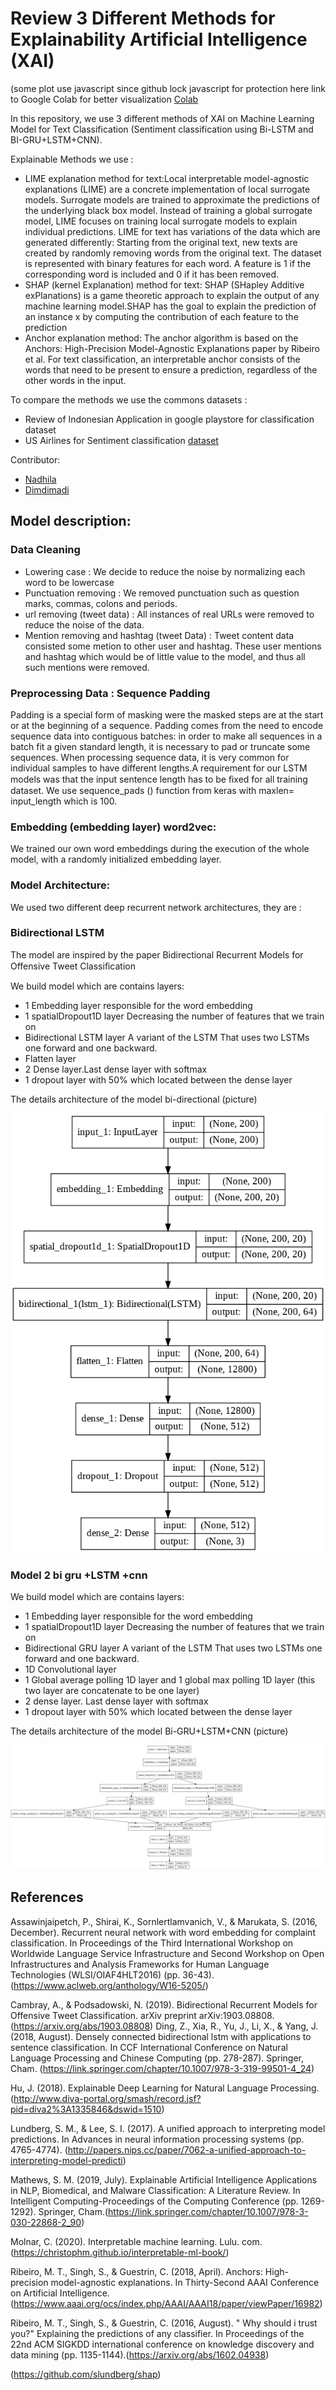# Review 3 Different Methods for Explainability Artificial Intelligence (XAI)

(some plot use javascript since github lock javascript for protection here link to Google Colab for better visualization [Colab](https://colab.research.google.com/drive/1wRCuvkmMa92okus_YA0CwT8-IyLcB0cK?usp=sharing)

In this repository, we use 3 different methods of XAI on Machine Learning Model for Text Classification (Sentiment classification using Bi-LSTM and BI-GRU+LSTM+CNN). 

Explainable Methods we use :

* LIME explanation method for text:Local interpretable model-agnostic explanations (LIME) are a concrete implementation of local surrogate models. Surrogate models are trained to approximate the predictions of the underlying black box model. Instead of training a global surrogate model, LIME focuses on training local surrogate models to explain individual predictions. LIME for text has variations of the data which are generated differently: Starting from the original text, new texts are created by randomly removing words from the original text. The dataset is represented with binary features for each word. A feature is 1 if the corresponding word is included and 0 if it has been removed.
* SHAP (kernel Explanation) method for text: SHAP (SHapley Additive exPlanations) is a game theoretic approach to explain the output of any machine learning model.SHAP has the goal to explain the prediction of an instance x by computing the contribution of each feature to the prediction
* Anchor explanation method: The anchor algorithm is based on the Anchors: High-Precision Model-Agnostic Explanations paper by Ribeiro et al. For text classification, an interpretable anchor consists of the words that need to be present to ensure a prediction, regardless of the other words in the input.

To compare the methods we use the commons datasets :

* Review of Indonesian Application in google playstore for classification dataset 
* US Airlines for Sentiment classification [dataset](https://www.kaggle.com/crowdflower/twitter-airline-sentiment)


Contributor:
* [Nadhila](https://github.com/Nadhila)
* [Dimdimadi](https://github.com/dimdimadi)


## Model description:

### Data Cleaning

* Lowering case :  We decide to reduce the noise by normalizing each word to be lowercase
*	Punctuation removing : We removed punctuation such as question marks, commas, colons and periods.
* url removing (tweet data) : All instances of real URLs were removed to reduce the noise of the data.
*	Mention removing  and hashtag (tweet Data) : Tweet content data consisted some metion to other user and hashtag. These user mentions and hashtag which would be of little value to the model, and thus all such mentions were removed.

### Preprocessing Data : Sequence Padding 


  Padding is a special form of masking were the masked steps are at the start or at the beginning of a sequence. Padding comes from the need to encode sequence data into contiguous batches: in order to make all sequences in a batch fit a given standard length, it is necessary to pad or truncate some sequences.
When processing sequence data, it is very common for individual samples to have different lengths.A requirement for our LSTM models was that the input sentence length has to be ﬁxed for all training dataset. We use sequence_pads () function from keras with maxlen= input_length which is 100. 


### Embedding (embedding layer) word2vec:

  We trained our own word embeddings during the execution of the whole model, with a randomly initialized embedding layer.

### Model Architecture:

We used two different deep recurrent network architectures, they are :

### Bidirectional LSTM 
The model are inspired by the paper Bidirectional Recurrent Models for Offensive Tweet Classiﬁcation

We build model which are contains layers:
-	1 Embedding layer responsible for the word embedding
-	1 spatialDropout1D layer Decreasing the number of features that we train on
-	Bidirectional LSTM layer A variant of the LSTM That uses two LSTMs one forward and one backward.
- Flatten layer
-	2 Dense layer.Last dense layer with softmax
-	1 dropout layer with 50% which located between the dense layer 

The details architecture of the model bi-directional (picture)

![Alt text](https://github.com/Nadhila/Explainble-AI/blob/master/bi-LSTM-model.png "Bi-LSTM Model")


### Model 2 bi gru +LSTM +cnn

We build model which are contains layers:
-	1 Embedding layer responsible for the word embedding
-	1 spatialDropout1D layer Decreasing the number of features that we train on
-	Bidirectional GRU layer A variant of the LSTM That uses two LSTMs one forward and one backward.
-	1D Convolutional layer
-	1 Global average polling 1D layer and 1 global max polling 1D layer  (this two layer are concatenate to be one layer) 
-	2 dense layer. Last dense layer with softmax
-	1 dropout layer with 50% which located between the dense layer


The details architecture of the model Bi-GRU+LSTM+CNN (picture)


![Alt text](https://github.com/Nadhila/Explainble-AI/blob/master/bi-GRU-LSTM-CNN.png "Bi-GRU+LSTM+CNN Model")


## References
Assawinjaipetch, P., Shirai, K., Sornlertlamvanich, V., & Marukata, S. (2016, December). Recurrent neural network with word embedding for complaint classification. In Proceedings of the Third International Workshop on Worldwide Language Service Infrastructure and Second Workshop on Open Infrastructures and Analysis Frameworks for Human Language Technologies (WLSI/OIAF4HLT2016) (pp. 36-43).(https://www.aclweb.org/anthology/W16-5205/)

Cambray, A., & Podsadowski, N. (2019). Bidirectional Recurrent Models for Offensive Tweet Classification. arXiv preprint arXiv:1903.08808. (https://arxiv.org/abs/1903.08808)
Ding, Z., Xia, R., Yu, J., Li, X., & Yang, J. (2018, August). Densely connected bidirectional lstm with applications to sentence classification. In CCF International Conference on Natural Language Processing and Chinese Computing (pp. 278-287). Springer, Cham. (https://link.springer.com/chapter/10.1007/978-3-319-99501-4_24)

Hu, J. (2018). Explainable Deep Learning for Natural Language Processing. (http://www.diva-portal.org/smash/record.jsf?pid=diva2%3A1335846&dswid=1510)

Lundberg, S. M., & Lee, S. I. (2017). A unified approach to interpreting model predictions. In Advances in neural information processing systems (pp. 4765-4774). (http://papers.nips.cc/paper/7062-a-unified-approach-to-interpreting-model-predicti)

Mathews, S. M. (2019, July). Explainable Artificial Intelligence Applications in NLP, Biomedical, and Malware Classification: A Literature Review. In Intelligent Computing-Proceedings of the Computing Conference (pp. 1269-1292). Springer, Cham.(https://link.springer.com/chapter/10.1007/978-3-030-22868-2_90)

Molnar, C. (2020). Interpretable machine learning. Lulu. com.(https://christophm.github.io/interpretable-ml-book/)

Ribeiro, M. T., Singh, S., & Guestrin, C. (2018, April). Anchors: High-precision model-agnostic explanations. In Thirty-Second AAAI Conference on Artificial Intelligence.(https://www.aaai.org/ocs/index.php/AAAI/AAAI18/paper/viewPaper/16982)

Ribeiro, M. T., Singh, S., & Guestrin, C. (2016, August). " Why should i trust you?" Explaining the predictions of any classifier. In Proceedings of the 22nd ACM SIGKDD international conference on knowledge discovery and data mining (pp. 1135-1144).(https://arxiv.org/abs/1602.04938)

(https://github.com/slundberg/shap)


